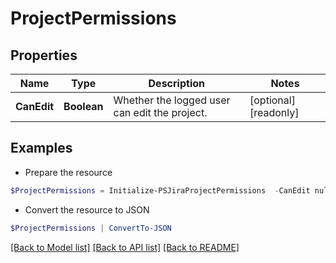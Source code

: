 # ProjectPermissions
## Properties

Name | Type | Description | Notes
------------ | ------------- | ------------- | -------------
**CanEdit** | **Boolean** | Whether the logged user can edit the project. | [optional] [readonly] 

## Examples

- Prepare the resource
```powershell
$ProjectPermissions = Initialize-PSJiraProjectPermissions  -CanEdit null
```

- Convert the resource to JSON
```powershell
$ProjectPermissions | ConvertTo-JSON
```

[[Back to Model list]](../README.md#documentation-for-models) [[Back to API list]](../README.md#documentation-for-api-endpoints) [[Back to README]](../README.md)


